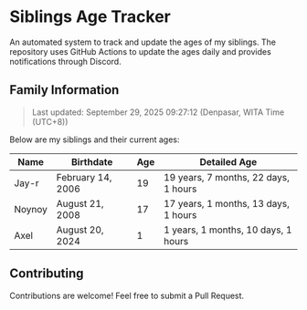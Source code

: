 # Siblings Age Tracker

An automated system to track and update the ages of my siblings. The repository uses GitHub Actions to update the ages daily and provides notifications through Discord.

## Family Information

> Last updated: September 29, 2025 09:27:12 (Denpasar, WITA Time (UTC+8))

Below are my siblings and their current ages:

| Name | Birthdate | Age | Detailed Age |
|------|-----------|-----|-------------|
| Jay-r | February 14, 2006 | 19 | 19 years, 7 months, 22 days, 1 hours |
| Noynoy | August 21, 2008 | 17 | 17 years, 1 months, 13 days, 1 hours |
| Axel | August 20, 2024 | 1 | 1 years, 1 months, 10 days, 1 hours |

## Contributing

Contributions are welcome! Feel free to submit a Pull Request.